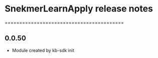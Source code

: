 # SnekmerLearnApply release notes
=========================================

0.0.50
-----
* Module created by kb-sdk init
